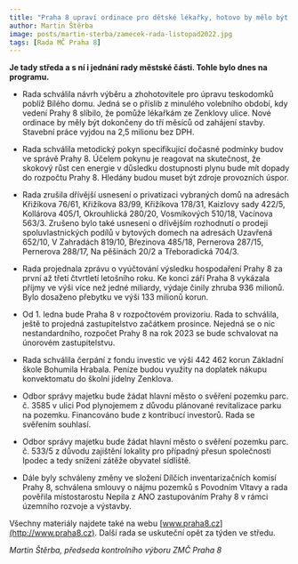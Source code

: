 ```yaml
---
title: "Praha 8 upraví ordinace pro dětské lékařky, hotovo by mělo být do tří měsíce od zahájení stavby"
author: Martin Štěrba
image: posts/martin-sterba/zamecek-rada-listopad2022.jpg
tags: [Rada MČ Praha 8]
---
```


**Je tady středa a s ní i jednání rady městské části. Tohle bylo dnes na programu.**

- Rada schválila návrh výběru a zhohotovitele pro úpravu teskodomků poblíž Bílého domu. Jedná se o příslib z minulého volebního období, kdy vedení Prahy 8 slíbilo, že pomůže lékařkám ze Zenklovy ulice. Nové ordinace by měly být dokončeny do tří měsíců od zahájení stavby. Stavební práce vyjdou na 2,5 milionu bez DPH.

- Rada schválila metodický pokyn specifikující dočasné podmínky budov ve správě Prahy 8. Účelem pokynu je reagovat na skutečnost, že skokový růst cen energie v důsledku dostupnosti plynu bude mít dopady do rozpočtu Prahy 8. Hledány budou muset být zdroje provozních úspor.

- Rada zrušila dřívější usnesení o privatizaci vybraných domů na adresách Křižíkova 76/61, Křižíkova 83/99, Křižíkova 178/31, Kaizlovy sady 422/5, Kollárova 405/1, Okrouhlická 280/20, Vosmíkových 510/18, Vacínova 563/3. Zrušeno bylo také usnesení o dřívějším rozhodnutí o prodeji spoluvlastnických podílů v bytových domech na adresách Uzavřená 652/10, V Zahradách 819/10, Březinova 485/18, Pernerova 287/15, Pernerova 288/17, Na pěšinách 20/2 a Třeboradická 704/3.

- Rada projednala zprávu o vyúčtování výsledku hospodaření Prahy 8 za první až třetí čtvrtletí letošního roku. Ke konci září Praha 8 vykázala příjmy ve výši více než jedné miliardy, výdaje činily zhruba 936 milionů. Bylo dosaženo přebytku ve výši 133 milionů korun.

- Od 1. ledna bude Praha 8 v rozpočtovém provizoriu. Rada to schválila, ještě to projedná zastupitelstvo začátkem prosince. Nejedná se o nic nestandardního, rozpočet Prahy 8 na rok 2023 se bude schvalovat na únorovém zastupitelstvu.

- Rada schválila čerpání z fondu investic ve výši 442 462 korun Základní škole Bohumila Hrabala. Peníze budou využity na doplatek nákupu konvektomatu do školní jídelny Zenklova.

- Odbor správy majetku bude žádat hlavní město o svěření pozemku parc. č. 3585 v ulici Pod plynojemem z důvodu plánované revitalizace parku na pozemku. Financováno bude z kontribucí investorů. Rada se svěřením souhlasí.

- Odbor správy majetku bude žádat hlavní město o svěření pozemku parc. č. 533/5 z důvodu zajištění lokality pro případný přesun společnosti Ipodec a tedy snížení zátěže obyvatel sídliště.

- Dále byly schváleny změny ve složení Dílčích inventarizačních komisí Prahy 8, schválena smlouvy o nájmu pozemků s Povodním Vltavy a rada pověřila místostarostu Nepila z ANO zastupováním Prahy 8 v rámci územního rozvoje a výstavby.

Všechny materiály najdete také na webu [www.praha8.cz](http://www.praha8.cz). Další rada se uskuteční opět za týden ve středu.

*Martin Štěrba, předseda kontrolního výboru ZMČ Praha 8*